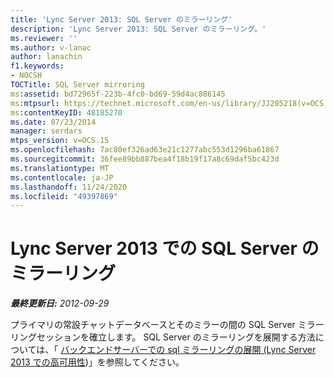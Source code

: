 ```yaml
---
title: 'Lync Server 2013: SQL Server のミラーリング'
description: 'Lync Server 2013: SQL Server のミラーリング。'
ms.reviewer: ''
ms.author: v-lanac
author: lanachin
f1.keywords:
- NOCSH
TOCTitle: SQL Server mirroring
ms:assetid: bd72965f-223b-4fc0-bd69-59d4ac886145
ms:mtpsurl: https://technet.microsoft.com/en-us/library/JJ205218(v=OCS.15)
ms:contentKeyID: 48185270
ms.date: 07/23/2014
manager: serdars
mtps_version: v=OCS.15
ms.openlocfilehash: 7ac80ef326ad63e21c1277abc553d1296ba61867
ms.sourcegitcommit: 36fee89bb887bea4f18b19f17a8c69daf5bc423d
ms.translationtype: MT
ms.contentlocale: ja-JP
ms.lasthandoff: 11/24/2020
ms.locfileid: "49397869"
---
```

# <a name="sql-server-mirroring-in-lync-server-2013"></a>Lync Server 2013 での SQL Server のミラーリング

<div data-xmlns="http://www.w3.org/1999/xhtml">

<div class="topic" data-xmlns="http://www.w3.org/1999/xhtml" data-msxsl="urn:schemas-microsoft-com:xslt" data-cs="https://msdn.microsoft.com/">

<div data-asp="https://msdn2.microsoft.com/asp">



</div>

<div id="mainSection">

<div id="mainBody">

<span> </span>

_**最終更新日:** 2012-09-29_

プライマリの常設チャットデータベースとそのミラーの間の SQL Server ミラーリングセッションを確立します。 SQL Server のミラーリングを展開する方法については、「 [バックエンドサーバーでの sql ミラーリングの展開 (Lync Server 2013 での高可用性](lync-server-2013-deploying-sql-mirroring-for-back-end-server-high-availability.md))」を参照してください。

</div>

<span> </span>

</div>

</div>

</div>

